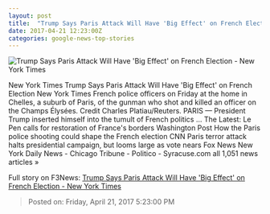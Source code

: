 ```yaml
---
layout: post
title:  "Trump Says Paris Attack Will Have 'Big Effect' on French Election - New York Times"
date: 2017-04-21 12:23:00Z
categories: google-news-top-stories
---
```


![Trump Says Paris Attack Will Have 'Big Effect' on French Election - New York Times](https://static01.nyt.com/images/2017/04/22/world/22paris-1/22paris-1-facebookJumbo.jpg)

New York Times Trump Says Paris Attack Will Have 'Big Effect' on French Election New York Times French police officers on Friday at the home in Chelles, a suburb of Paris, of the gunman who shot and killed an officer on the Champs Élysées. Credit Charles Platiau/Reuters. PARIS — President Trump inserted himself into the tumult of French politics ... The Latest: Le Pen calls for restoration of France's borders Washington Post How the Paris police shooting could shape the French election CNN Paris terror attack halts presidential campaign, but looms large as vote nears Fox News New York Daily News - Chicago Tribune - Politico - Syracuse.com all 1,051 news articles »


Full story on F3News: [Trump Says Paris Attack Will Have 'Big Effect' on French Election - New York Times](http://www.f3nws.com/n/CvWjNH)

> Posted on: Friday, April 21, 2017 5:23:00 PM
